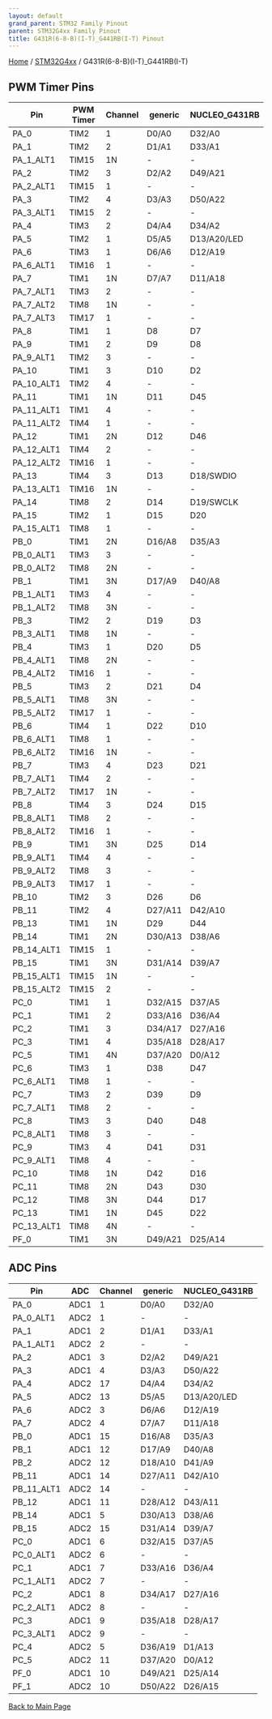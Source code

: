 ```yaml
---
layout: default
grand_parent: STM32 Family Pinout
parent: STM32G4xx Family Pinout
title: G431R(6-8-B)(I-T)_G441RB(I-T) Pinout
---
```


[Home](../../index.md) / [STM32G4xx](../index.md) / G431R(6-8-B)(I-T)_G441RB(I-T)

## PWM Timer Pins

| Pin | PWM Timer | Channel | generic | NUCLEO_G431RB |
| --- | --- | --- | --- | --- |
| PA_0 | TIM2 | 1 | D0/A0 | D32/A0 |
| PA_1 | TIM2 | 2 | D1/A1 | D33/A1 |
| PA_1_ALT1 | TIM15 | 1N | - | - |
| PA_2 | TIM2 | 3 | D2/A2 | D49/A21 |
| PA_2_ALT1 | TIM15 | 1 | - | - |
| PA_3 | TIM2 | 4 | D3/A3 | D50/A22 |
| PA_3_ALT1 | TIM15 | 2 | - | - |
| PA_4 | TIM3 | 2 | D4/A4 | D34/A2 |
| PA_5 | TIM2 | 1 | D5/A5 | D13/A20/LED |
| PA_6 | TIM3 | 1 | D6/A6 | D12/A19 |
| PA_6_ALT1 | TIM16 | 1 | - | - |
| PA_7 | TIM1 | 1N | D7/A7 | D11/A18 |
| PA_7_ALT1 | TIM3 | 2 | - | - |
| PA_7_ALT2 | TIM8 | 1N | - | - |
| PA_7_ALT3 | TIM17 | 1 | - | - |
| PA_8 | TIM1 | 1 | D8 | D7 |
| PA_9 | TIM1 | 2 | D9 | D8 |
| PA_9_ALT1 | TIM2 | 3 | - | - |
| PA_10 | TIM1 | 3 | D10 | D2 |
| PA_10_ALT1 | TIM2 | 4 | - | - |
| PA_11 | TIM1 | 1N | D11 | D45 |
| PA_11_ALT1 | TIM1 | 4 | - | - |
| PA_11_ALT2 | TIM4 | 1 | - | - |
| PA_12 | TIM1 | 2N | D12 | D46 |
| PA_12_ALT1 | TIM4 | 2 | - | - |
| PA_12_ALT2 | TIM16 | 1 | - | - |
| PA_13 | TIM4 | 3 | D13 | D18/SWDIO |
| PA_13_ALT1 | TIM16 | 1N | - | - |
| PA_14 | TIM8 | 2 | D14 | D19/SWCLK |
| PA_15 | TIM2 | 1 | D15 | D20 |
| PA_15_ALT1 | TIM8 | 1 | - | - |
| PB_0 | TIM1 | 2N | D16/A8 | D35/A3 |
| PB_0_ALT1 | TIM3 | 3 | - | - |
| PB_0_ALT2 | TIM8 | 2N | - | - |
| PB_1 | TIM1 | 3N | D17/A9 | D40/A8 |
| PB_1_ALT1 | TIM3 | 4 | - | - |
| PB_1_ALT2 | TIM8 | 3N | - | - |
| PB_3 | TIM2 | 2 | D19 | D3 |
| PB_3_ALT1 | TIM8 | 1N | - | - |
| PB_4 | TIM3 | 1 | D20 | D5 |
| PB_4_ALT1 | TIM8 | 2N | - | - |
| PB_4_ALT2 | TIM16 | 1 | - | - |
| PB_5 | TIM3 | 2 | D21 | D4 |
| PB_5_ALT1 | TIM8 | 3N | - | - |
| PB_5_ALT2 | TIM17 | 1 | - | - |
| PB_6 | TIM4 | 1 | D22 | D10 |
| PB_6_ALT1 | TIM8 | 1 | - | - |
| PB_6_ALT2 | TIM16 | 1N | - | - |
| PB_7 | TIM3 | 4 | D23 | D21 |
| PB_7_ALT1 | TIM4 | 2 | - | - |
| PB_7_ALT2 | TIM17 | 1N | - | - |
| PB_8 | TIM4 | 3 | D24 | D15 |
| PB_8_ALT1 | TIM8 | 2 | - | - |
| PB_8_ALT2 | TIM16 | 1 | - | - |
| PB_9 | TIM1 | 3N | D25 | D14 |
| PB_9_ALT1 | TIM4 | 4 | - | - |
| PB_9_ALT2 | TIM8 | 3 | - | - |
| PB_9_ALT3 | TIM17 | 1 | - | - |
| PB_10 | TIM2 | 3 | D26 | D6 |
| PB_11 | TIM2 | 4 | D27/A11 | D42/A10 |
| PB_13 | TIM1 | 1N | D29 | D44 |
| PB_14 | TIM1 | 2N | D30/A13 | D38/A6 |
| PB_14_ALT1 | TIM15 | 1 | - | - |
| PB_15 | TIM1 | 3N | D31/A14 | D39/A7 |
| PB_15_ALT1 | TIM15 | 1N | - | - |
| PB_15_ALT2 | TIM15 | 2 | - | - |
| PC_0 | TIM1 | 1 | D32/A15 | D37/A5 |
| PC_1 | TIM1 | 2 | D33/A16 | D36/A4 |
| PC_2 | TIM1 | 3 | D34/A17 | D27/A16 |
| PC_3 | TIM1 | 4 | D35/A18 | D28/A17 |
| PC_5 | TIM1 | 4N | D37/A20 | D0/A12 |
| PC_6 | TIM3 | 1 | D38 | D47 |
| PC_6_ALT1 | TIM8 | 1 | - | - |
| PC_7 | TIM3 | 2 | D39 | D9 |
| PC_7_ALT1 | TIM8 | 2 | - | - |
| PC_8 | TIM3 | 3 | D40 | D48 |
| PC_8_ALT1 | TIM8 | 3 | - | - |
| PC_9 | TIM3 | 4 | D41 | D31 |
| PC_9_ALT1 | TIM8 | 4 | - | - |
| PC_10 | TIM8 | 1N | D42 | D16 |
| PC_11 | TIM8 | 2N | D43 | D30 |
| PC_12 | TIM8 | 3N | D44 | D17 |
| PC_13 | TIM1 | 1N | D45 | D22 |
| PC_13_ALT1 | TIM8 | 4N | - | - |
| PF_0 | TIM1 | 3N | D49/A21 | D25/A14 |


## ADC Pins

| Pin | ADC | Channel | generic | NUCLEO_G431RB |
| --- | --- | --- | --- | --- |
| PA_0 | ADC1 | 1 | D0/A0 | D32/A0 |
| PA_0_ALT1 | ADC2 | 1 | - | - |
| PA_1 | ADC1 | 2 | D1/A1 | D33/A1 |
| PA_1_ALT1 | ADC2 | 2 | - | - |
| PA_2 | ADC1 | 3 | D2/A2 | D49/A21 |
| PA_3 | ADC1 | 4 | D3/A3 | D50/A22 |
| PA_4 | ADC2 | 17 | D4/A4 | D34/A2 |
| PA_5 | ADC2 | 13 | D5/A5 | D13/A20/LED |
| PA_6 | ADC2 | 3 | D6/A6 | D12/A19 |
| PA_7 | ADC2 | 4 | D7/A7 | D11/A18 |
| PB_0 | ADC1 | 15 | D16/A8 | D35/A3 |
| PB_1 | ADC1 | 12 | D17/A9 | D40/A8 |
| PB_2 | ADC2 | 12 | D18/A10 | D41/A9 |
| PB_11 | ADC1 | 14 | D27/A11 | D42/A10 |
| PB_11_ALT1 | ADC2 | 14 | - | - |
| PB_12 | ADC1 | 11 | D28/A12 | D43/A11 |
| PB_14 | ADC1 | 5 | D30/A13 | D38/A6 |
| PB_15 | ADC2 | 15 | D31/A14 | D39/A7 |
| PC_0 | ADC1 | 6 | D32/A15 | D37/A5 |
| PC_0_ALT1 | ADC2 | 6 | - | - |
| PC_1 | ADC1 | 7 | D33/A16 | D36/A4 |
| PC_1_ALT1 | ADC2 | 7 | - | - |
| PC_2 | ADC1 | 8 | D34/A17 | D27/A16 |
| PC_2_ALT1 | ADC2 | 8 | - | - |
| PC_3 | ADC1 | 9 | D35/A18 | D28/A17 |
| PC_3_ALT1 | ADC2 | 9 | - | - |
| PC_4 | ADC2 | 5 | D36/A19 | D1/A13 |
| PC_5 | ADC2 | 11 | D37/A20 | D0/A12 |
| PF_0 | ADC1 | 10 | D49/A21 | D25/A14 |
| PF_1 | ADC2 | 10 | D50/A22 | D26/A15 |


[Back to Main Page](../../index.md)